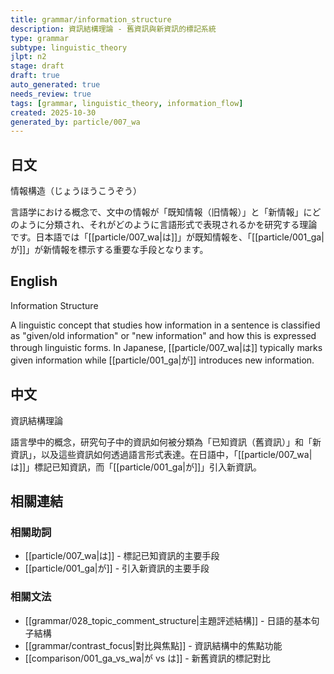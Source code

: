 ```yaml
---
title: grammar/information_structure
description: 資訊結構理論 - 舊資訊與新資訊的標記系統
type: grammar
subtype: linguistic_theory
jlpt: n2
stage: draft
draft: true
auto_generated: true
needs_review: true
tags: [grammar, linguistic_theory, information_flow]
created: 2025-10-30
generated_by: particle/007_wa
---
```


## 日文
情報構造（じょうほうこうぞう）

言語学における概念で、文中の情報が「既知情報（旧情報）」と「新情報」にどのように分類され、それがどのように言語形式で表現されるかを研究する理論です。日本語では「[[particle/007_wa|は]]」が既知情報を、「[[particle/001_ga|が]]」が新情報を標示する重要な手段となります。

## English
Information Structure

A linguistic concept that studies how information in a sentence is classified as "given/old information" or "new information" and how this is expressed through linguistic forms. In Japanese, [[particle/007_wa|は]] typically marks given information while [[particle/001_ga|が]] introduces new information.

## 中文
資訊結構理論

語言學中的概念，研究句子中的資訊如何被分類為「已知資訊（舊資訊）」和「新資訊」，以及這些資訊如何透過語言形式表達。在日語中，「[[particle/007_wa|は]]」標記已知資訊，而「[[particle/001_ga|が]]」引入新資訊。

## 相關連結

### 相關助詞
- [[particle/007_wa|は]] - 標記已知資訊的主要手段
- [[particle/001_ga|が]] - 引入新資訊的主要手段

### 相關文法
- [[grammar/028_topic_comment_structure|主題評述結構]] - 日語的基本句子結構
- [[grammar/contrast_focus|對比與焦點]] - 資訊結構中的焦點功能
- [[comparison/001_ga_vs_wa|が vs は]] - 新舊資訊的標記對比
